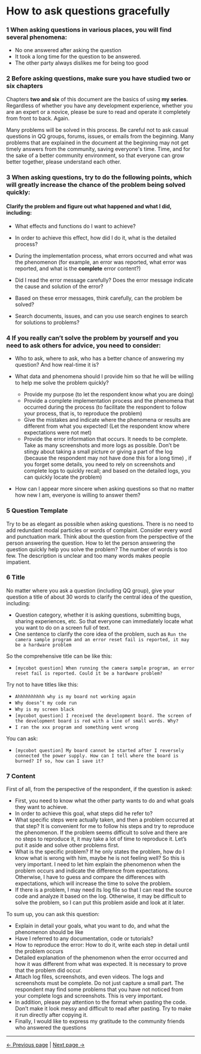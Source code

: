 # How to ask questions gracefully

### 1 When asking questions in various places, you will find several phenomena:

* No one answered after asking the question
* It took a long time for the question to be answered.
* The other party always dislikes me for being too good


### 2 Before asking questions, make sure you have studied two or six chapters

Chapters **two and six** of this document are the basics of using **my series**. Regardless of whether you have any development experience, whether you are an expert or a novice, please be sure to read and operate it completely from front to back. Again.

Many problems will be solved in this process. Be careful not to ask casual questions in QQ groups, forums, issues, or emails from the beginning. Many problems that are explained in the document at the beginning may not get timely answers from the community, saving everyone's time. Time, and for the sake of a better community environment, so that everyone can grow better together, please understand each other.


### 3 When asking questions, try to do the following points, which will greatly increase the chance of the problem being solved quickly:

#### Clarify the problem and figure out what happened and what I did, including:

* What effects and functions do I want to achieve?

* In order to achieve this effect, how did I do it, what is the detailed process?

* During the implementation process, what errors occurred and what was the phenomenon (for example, an error was reported, what error was reported, and what is the **complete** error content?)

* Did I read the error message carefully? Does the error message indicate the cause and solution of the error?

* Based on these error messages, think carefully, can the problem be solved?

* Search documents, issues, and can you use search engines to search for solutions to problems?

### 4 If you really can’t solve the problem by yourself and you need to ask others for advice, you need to consider:

* Who to ask, where to ask, who has a better chance of answering my question? And how real-time it is?

* What data and phenomena should I provide him so that he will be willing to help me solve the problem quickly?
   * Provide my purpose (to let the respondent know what you are doing)
   * Provide a complete implementation process and the phenomena that occurred during the process (to facilitate the respondent to follow your process, that is, to reproduce the problem)
   * Give the mistakes and indicate where the phenomena or results are different from what you expected! (Let the respondent know where expectations were not met)
   * Provide the error information that occurs. It needs to be complete. Take as many screenshots and more logs as possible. Don’t be stingy about taking a small picture or giving a part of the log (because the respondent may not have done this for a long time) , if you forget some details, you need to rely on screenshots and complete logs to quickly recall; and based on the detailed logs, you can quickly locate the problem)

* How can I appear more sincere when asking questions so that no matter how new I am, everyone is willing to answer them?



### 5 Question Template


Try to be as elegant as possible when asking questions. There is no need to add redundant modal particles or words of complaint. Consider every word and punctuation mark. Think about the question from the perspective of the person answering the question. How to let the person answering the question quickly help you solve the problem? The number of words is too few. The description is unclear and too many words makes people impatient.

### 6 Title

No matter where you ask a question (including QQ group), give your question a title of about 30 words to clarify the central idea of the question, including:
* Question category, whether it is asking questions, submitting bugs, sharing experiences, etc. So that everyone can immediately locate what you want to do on a screen full of text.
* One sentence to clarify the core idea of ​​the problem, such as `Run the camera sample program and an error reset fail is reported, it may be a hardware problem`

So the comprehensive title can be like this:
* `[mycobot question] When running the camera sample program, an error reset fail is reported. Could it be a hardware problem?`

Try not to have titles like this:
* `Ahhhhhhhhhh why is my board not working again`
* `Why doesn’t my code run`
* `Why is my screen black`
* `[mycobot question] I received the development board. The screen of the development board is red with a line of small words. Why?`
* `I ran the xxx program and something went wrong`

You can ask:
* `[mycobot question] My board cannot be started after I reversely connected the power supply. How can I tell where the board is burned? If so, how can I save it?`

### 7 Content

First of all, from the perspective of the respondent, if the question is asked:
* First, you need to know what the other party wants to do and what goals they want to achieve.
* In order to achieve this goal, what steps did he refer to?
* What specific steps were actually taken, and then a problem occurred at that step? It is convenient for me to follow his steps and try to reproduce the phenomenon. If the problem seems difficult to solve and there are no steps to reproduce it, it may take a lot of time to reproduce it. Let’s put it aside and solve other problems first.
* What is the specific problem? If he only states the problem, how do I know what is wrong with him, maybe he is not feeling well? So this is very important. I need to let him explain the phenomenon when the problem occurs and indicate the difference from expectations. Otherwise, I have to guess and compare the differences with expectations, which will increase the time to solve the problem.
* If there is a problem, I may need its log file so that I can read the source code and analyze it based on the log. Otherwise, it may be difficult to solve the problem, so I can put this problem aside and look at it later.

To sum up, you can ask this question:

* Explain in detail your goals, what you want to do, and what the phenomenon should be like
* Have I referred to any documentation, code or tutorials?
* How to reproduce the error: How to do it, write each step in detail until the problem occurs
* Detailed explanation of the phenomenon when the error occurred and how it was different from what was expected. It is necessary to prove that the problem did occur.
* Attach log files, screenshots, and even videos. The logs and screenshots must be complete. Do not just capture a small part. The respondent may find some problems that you have not noticed from your complete logs and screenshots. This is very important.
* In addition, please pay attention to the format when pasting the code. Don’t make it look messy and difficult to read after pasting. Try to make it run directly after copying it.
* Finally, I would like to express my gratitude to the community friends who answered the questions

---
[← Previous page](./14-FAQ.md) | [Next page → ](./14.1-driver.md)